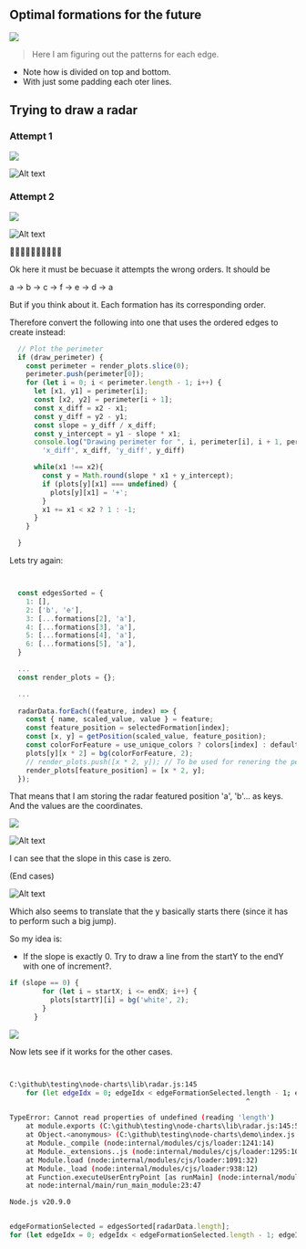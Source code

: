 
## Optimal formations for the future


![](./img/2024-01-25-14-28-02.png)

>  Here I am figuring out the patterns for each edge.

- Note how is divided on top and bottom.
- With just some padding each oter lines.

## Trying to draw a radar 

### Attempt 1 

![](./img/2024-01-25-14-18-32.png)


![Alt text](./img/image-1.png)

### Attempt 2


![](./img/2024-01-25-14-18-43.png)

![Alt text](./img/image-2.png)



🤣🤣🤣🤣🤣🤣🤣🤣🤣🤣

Ok here it must be becuase it attempts the wrong orders. It should be 

a -> b -> c -> f -> e -> d -> a


But if you think about it. Each formation has its corresponding order.

Therefore convert the following into one that uses the ordered edges to create instead:


```js
  // Plot the perimeter
  if (draw_perimeter) {
    const perimeter = render_plots.slice(0);
    perimeter.push(perimeter[0]);
    for (let i = 0; i < perimeter.length - 1; i++) {
      let [x1, y1] = perimeter[i];
      const [x2, y2] = perimeter[i + 1];
      const x_diff = x2 - x1;
      const y_diff = y2 - y1;
      const slope = y_diff / x_diff;
      const y_intercept = y1 - slope * x1;
      console.log("Drawing perimeter for ", i, perimeter[i], i + 1, perimeter[i + 1],
        'x_diff', x_diff, 'y_diff', y_diff)

      while(x1 !== x2){
        const y = Math.round(slope * x1 + y_intercept);
        if (plots[y][x1] === undefined) {
          plots[y][x1] = '+';
        }
        x1 += x1 < x2 ? 1 : -1;
      }
    }

  }
```

Lets try again:

```js


  const edgesSorted = {
    1: [],
    2: ['b', 'e'],
    3: [...formations[2], 'a'],
    4: [...formations[3], 'a'],
    5: [...formations[4], 'a'],
    6: [...formations[5], 'a'],
  }

  ...
  const render_plots = {};

  ...
  
  radarData.forEach((feature, index) => {
    const { name, scaled_value, value } = feature;
    const feature_position = selectedFormation[index];
    const [x, y] = getPosition(scaled_value, feature_position);
    const colorForFeature = use_unique_colors ? colors[index] : default_color;
    plots[y][x * 2] = bg(colorForFeature, 2);
    // render_plots.push([x * 2, y]); // To be used for renering the perimeter.
    render_plots[feature_position] = [x * 2, y];
  });

```

That means that I am storing the radar featured position 'a', 'b'... as keys. And the values are the coordinates. 



![](./img/2024-01-25-14-45-03.png)

![Alt text](image-1.png)

I can see that the slope in this case is zero.

(End cases)

![Alt text](image-2.png)



Which also seems to translate that the y basically starts there (since it has to perform such a big jump).

So my idea is:

- If the slope is exactly 0. Try to draw a line from the startY to the endY with one of increment?.

```js
if (slope == 0) {
        for (let i = startX; i <= endX; i++) {
          plots[startY][i] = bg('white', 2);
        }
      }
```

![](./img/2024-02-01-13-51-58.png)




Now lets see if it works for the other cases.

```bash


C:\github\testing\node-charts\lib\radar.js:145
    for (let edgeIdx = 0; edgeIdx < edgeFormationSelected.length - 1; edgeIdx++) {
                                                          ^

TypeError: Cannot read properties of undefined (reading 'length')
    at module.exports (C:\github\testing\node-charts\lib\radar.js:145:59)
    at Object.<anonymous> (C:\github\testing\node-charts\demo\index.js:170:48)
    at Module._compile (node:internal/modules/cjs/loader:1241:14)
    at Module._extensions..js (node:internal/modules/cjs/loader:1295:10)
    at Module.load (node:internal/modules/cjs/loader:1091:32)
    at Module._load (node:internal/modules/cjs/loader:938:12)
    at Function.executeUserEntryPoint [as runMain] (node:internal/modules/run_main:83:12)
    at node:internal/main/run_main_module:23:47

Node.js v20.9.0

```


```js

edgeFormationSelected = edgesSorted[radarData.length];
for (let edgeIdx = 0; edgeIdx < edgeFormationSelected.length - 1; edgeIdx++) {

```




